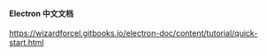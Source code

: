 #### Electron 中文文档

https://wizardforcel.gitbooks.io/electron-doc/content/tutorial/quick-start.html

